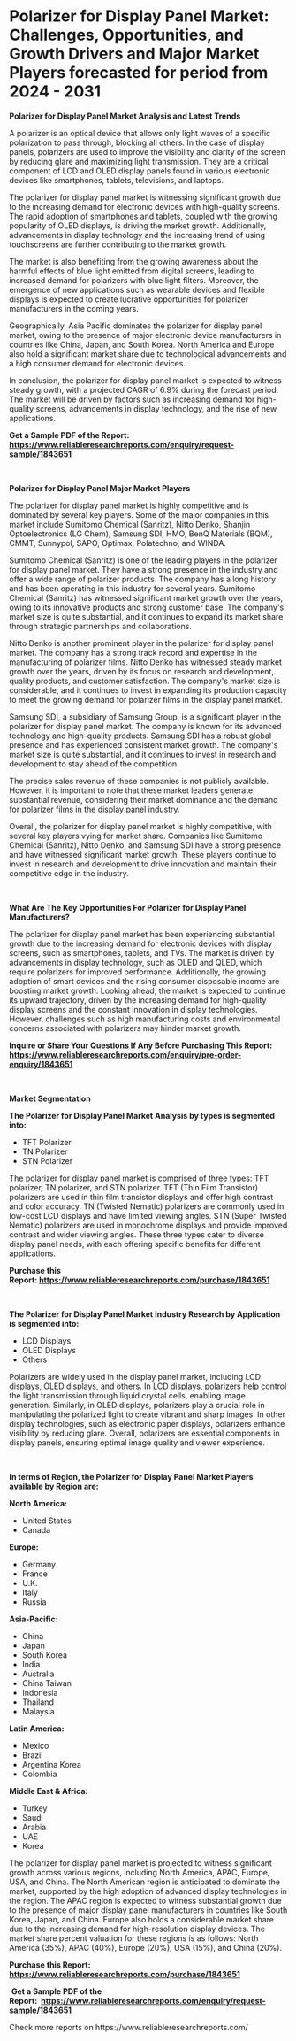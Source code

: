 <p><h1>Polarizer for Display Panel Market: Challenges, Opportunities, and Growth Drivers and Major Market Players forecasted for period from 2024 - 2031</h1></p><p><strong>Polarizer for Display Panel Market Analysis and Latest Trends</strong></p>
<p><p>A polarizer is an optical device that allows only light waves of a specific polarization to pass through, blocking all others. In the case of display panels, polarizers are used to improve the visibility and clarity of the screen by reducing glare and maximizing light transmission. They are a critical component of LCD and OLED display panels found in various electronic devices like smartphones, tablets, televisions, and laptops.</p><p>The polarizer for display panel market is witnessing significant growth due to the increasing demand for electronic devices with high-quality screens. The rapid adoption of smartphones and tablets, coupled with the growing popularity of OLED displays, is driving the market growth. Additionally, advancements in display technology and the increasing trend of using touchscreens are further contributing to the market growth.</p><p>The market is also benefiting from the growing awareness about the harmful effects of blue light emitted from digital screens, leading to increased demand for polarizers with blue light filters. Moreover, the emergence of new applications such as wearable devices and flexible displays is expected to create lucrative opportunities for polarizer manufacturers in the coming years.</p><p>Geographically, Asia Pacific dominates the polarizer for display panel market, owing to the presence of major electronic device manufacturers in countries like China, Japan, and South Korea. North America and Europe also hold a significant market share due to technological advancements and a high consumer demand for electronic devices.</p><p>In conclusion, the polarizer for display panel market is expected to witness steady growth, with a projected CAGR of 6.9% during the forecast period. The market will be driven by factors such as increasing demand for high-quality screens, advancements in display technology, and the rise of new applications.</p></p>
<p><strong>Get a Sample PDF of the Report:&nbsp; <a href="https://www.reliableresearchreports.com/enquiry/request-sample/1843651">https://www.reliableresearchreports.com/enquiry/request-sample/1843651</a></strong></p>
<p>&nbsp;</p>
<p><strong>Polarizer for Display Panel Major Market Players</strong></p>
<p><p>The polarizer for display panel market is highly competitive and is dominated by several key players. Some of the major companies in this market include Sumitomo Chemical (Sanritz), Nitto Denko, Shanjin Optoelectronics (LG Chem), Samsung SDI, HMO, BenQ Materials (BQM), CMMT, Sunnypol, SAPO, Optimax, Polatechno, and WINDA.</p><p>Sumitomo Chemical (Sanritz) is one of the leading players in the polarizer for display panel market. They have a strong presence in the industry and offer a wide range of polarizer products. The company has a long history and has been operating in this industry for several years. Sumitomo Chemical (Sanritz) has witnessed significant market growth over the years, owing to its innovative products and strong customer base. The company's market size is quite substantial, and it continues to expand its market share through strategic partnerships and collaborations.</p><p>Nitto Denko is another prominent player in the polarizer for display panel market. The company has a strong track record and expertise in the manufacturing of polarizer films. Nitto Denko has witnessed steady market growth over the years, driven by its focus on research and development, quality products, and customer satisfaction. The company's market size is considerable, and it continues to invest in expanding its production capacity to meet the growing demand for polarizer films in the display panel market.</p><p>Samsung SDI, a subsidiary of Samsung Group, is a significant player in the polarizer for display panel market. The company is known for its advanced technology and high-quality products. Samsung SDI has a robust global presence and has experienced consistent market growth. The company's market size is quite substantial, and it continues to invest in research and development to stay ahead of the competition.</p><p>The precise sales revenue of these companies is not publicly available. However, it is important to note that these market leaders generate substantial revenue, considering their market dominance and the demand for polarizer films in the display panel industry.</p><p>Overall, the polarizer for display panel market is highly competitive, with several key players vying for market share. Companies like Sumitomo Chemical (Sanritz), Nitto Denko, and Samsung SDI have a strong presence and have witnessed significant market growth. These players continue to invest in research and development to drive innovation and maintain their competitive edge in the industry.</p></p>
<p>&nbsp;</p>
<p><strong>What Are The Key Opportunities For Polarizer for Display Panel Manufacturers?</strong></p>
<p><p>The polarizer for display panel market has been experiencing substantial growth due to the increasing demand for electronic devices with display screens, such as smartphones, tablets, and TVs. The market is driven by advancements in display technology, such as OLED and QLED, which require polarizers for improved performance. Additionally, the growing adoption of smart devices and the rising consumer disposable income are boosting market growth. Looking ahead, the market is expected to continue its upward trajectory, driven by the increasing demand for high-quality display screens and the constant innovation in display technologies. However, challenges such as high manufacturing costs and environmental concerns associated with polarizers may hinder market growth.</p></p>
<p><strong>Inquire or Share Your Questions If Any Before Purchasing This Report: <a href="https://www.reliableresearchreports.com/enquiry/pre-order-enquiry/1843651">https://www.reliableresearchreports.com/enquiry/pre-order-enquiry/1843651</a></strong></p>
<p>&nbsp;</p>
<p><strong>Market Segmentation</strong></p>
<p><strong>The Polarizer for Display Panel Market Analysis by types is segmented into:</strong></p>
<p><ul><li>TFT Polarizer</li><li>TN Polarizer</li><li>STN Polarizer</li></ul></p>
<p><p>The polarizer for display panel market is comprised of three types: TFT polarizer, TN polarizer, and STN polarizer. TFT (Thin Film Transistor) polarizers are used in thin film transistor displays and offer high contrast and color accuracy. TN (Twisted Nematic) polarizers are commonly used in low-cost LCD displays and have limited viewing angles. STN (Super Twisted Nematic) polarizers are used in monochrome displays and provide improved contrast and wider viewing angles. These three types cater to diverse display panel needs, with each offering specific benefits for different applications.</p></p>
<p><strong>Purchase this Report:&nbsp;<a href="https://www.reliableresearchreports.com/purchase/1843651">https://www.reliableresearchreports.com/purchase/1843651</a></strong></p>
<p>&nbsp;</p>
<p><strong>The Polarizer for Display Panel Market Industry Research by Application is segmented into:</strong></p>
<p><ul><li>LCD Displays</li><li>OLED Displays</li><li>Others</li></ul></p>
<p><p>Polarizers are widely used in the display panel market, including LCD displays, OLED displays, and others. In LCD displays, polarizers help control the light transmission through liquid crystal cells, enabling image generation. Similarly, in OLED displays, polarizers play a crucial role in manipulating the polarized light to create vibrant and sharp images. In other display technologies, such as electronic paper displays, polarizers enhance visibility by reducing glare. Overall, polarizers are essential components in display panels, ensuring optimal image quality and viewer experience.</p></p>
<p>&nbsp;</p>
<p><strong>In terms of Region, the Polarizer for Display Panel Market Players available by Region are:</strong></p>
<p>
    <p> <strong> North America: </strong>
        <ul>
            <li>United States</li>
            <li>Canada</li>
        </ul>
        </p> 
    <p> <strong> Europe: </strong>
        <ul>
            <li>Germany</li>
            <li>France</li>
            <li>U.K.</li>
            <li>Italy</li>
            <li>Russia</li>
        </ul>
        </p> 
    <p> <strong> Asia-Pacific: </strong>
        <ul>
            <li>China</li>
            <li>Japan</li>
            <li>South Korea</li>
            <li>India</li>
            <li>Australia</li>
            <li>China Taiwan</li>
            <li>Indonesia</li>
            <li>Thailand</li>
            <li>Malaysia</li>
        </ul>
        </p> 
    <p> <strong> Latin America: </strong>
        <ul>
            <li>Mexico</li>
            <li>Brazil</li>
            <li>Argentina Korea</li>
            <li>Colombia</li>
        </ul>
        </p> 
    <p> <strong> Middle East & Africa: </strong>
        <ul>
            <li>Turkey</li>
            <li>Saudi</li>
            <li>Arabia</li>
            <li>UAE</li>
            <li>Korea</li>
        </ul>
    </p>
    </p>
<p><p>The polarizer for display panel market is projected to witness significant growth across various regions, including North America, APAC, Europe, USA, and China. The North American region is anticipated to dominate the market, supported by the high adoption of advanced display technologies in the region. The APAC region is expected to witness substantial growth due to the presence of major display panel manufacturers in countries like South Korea, Japan, and China. Europe also holds a considerable market share due to the increasing demand for high-resolution display devices. The market share percent valuation for these regions is as follows: North America (35%), APAC (40%), Europe (20%), USA (15%), and China (20%).</p></p>
<p><strong>Purchase this Report: <a href="https://www.reliableresearchreports.com/purchase/1843651">https://www.reliableresearchreports.com/purchase/1843651</a></strong></p>
<p>&nbsp;<strong>Get a Sample PDF of the Report:&nbsp;&nbsp;<a href="https://www.reliableresearchreports.com/enquiry/request-sample/1843651">https://www.reliableresearchreports.com/enquiry/request-sample/1843651</a></strong></p>
<p><strong></strong></p>
<p>Check more reports on https://www.reliableresearchreports.com/</p>